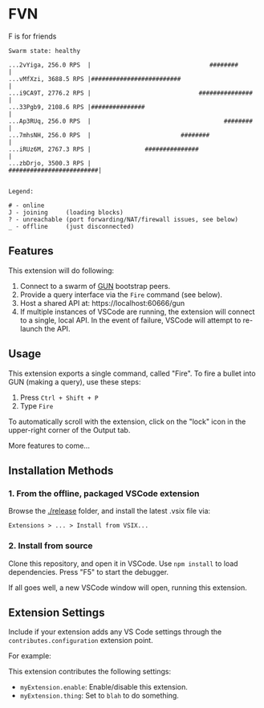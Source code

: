 # FVN

F is for friends

```
Swarm state: healthy

...2vYiga, 256.0 RPS  |                                 ########                             |
...vMfXzi, 3688.5 RPS |#########################                                             |
...i9CA9T, 2776.2 RPS |                              ###############                         |
...33Pgb9, 2108.6 RPS |###############                                                       |
...Ap3RUq, 256.0 RPS  |                                     ########                         |
...7mhsNH, 256.0 RPS  |                         ########                                     |
...iRUz6M, 2767.3 RPS |               ###############                                        |
...zbDrjo, 3500.3 RPS |                                             #########################|


Legend:

# - online
J - joining     (loading blocks)
? - unreachable (port forwarding/NAT/firewall issues, see below)
_ - offline     (just disconnected)
```

## Features

This extension will do following:

1. Connect to a swarm of [GUN](https://gun.eco) bootstrap peers.
2. Provide a query interface via the `Fire` command (see below).
3. Host a shared API at: https://localhost:60666/gun
4. If multiple instances of VSCode are running, the extension will connect to a single, local API. In the event of failure, VSCode will attempt to re-launch the API.

## Usage

This extension exports a single command, called "Fire". To fire a bullet into GUN (making a query), use these steps:

1. Press `Ctrl + Shift + P`
2. Type `Fire`

To automatically scroll with the extension, click on the "lock" icon in the upper-right corner of the Output tab.

More features to come...

## Installation Methods

### 1. From the offline, packaged VSCode extension

Browse the [./release](./release) folder, and install the latest .vsix file via:

```
Extensions > ... > Install from VSIX...
```

### 2. Install from source

Clone this repository, and open it in VSCode. Use `npm install` to load dependencies. Press "F5" to start the debugger.

If all goes well, a new VSCode window will open, running this extension.

## Extension Settings

Include if your extension adds any VS Code settings through the `contributes.configuration` extension point.

For example:

This extension contributes the following settings:

-   `myExtension.enable`: Enable/disable this extension.
-   `myExtension.thing`: Set to `blah` to do something.
